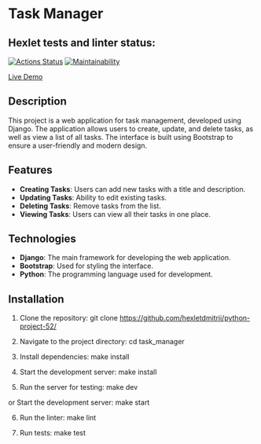 # Task Manager

## Hexlet tests and linter status:
[![Actions Status](https://github.com/hexletdmitrii/python-project-52/actions/workflows/hexlet-check.yml/badge.svg)](https://github.com/hexletdmitrii/python-project-52/actions)
[![Maintainability](https://api.codeclimate.com/v1/badges/9c2840692547e0af1b71/maintainability)](https://codeclimate.com/github/hexletdmitrii/python-project-52/maintainability)

[Live Demo](https://python-project-52-7j3i.onrender.com/)

## Description

This project is a web application for task management, developed using Django. The application allows users to create, update, and delete tasks, as well as view a list of all tasks. The interface is built using Bootstrap to ensure a user-friendly and modern design.

## Features

- **Creating Tasks**: Users can add new tasks with a title and description.
- **Updating Tasks**: Ability to edit existing tasks.
- **Deleting Tasks**: Remove tasks from the list.
- **Viewing Tasks**: Users can view all their tasks in one place.

## Technologies

- **Django**: The main framework for developing the web application.
- **Bootstrap**: Used for styling the interface.
- **Python**: The programming language used for development.

## Installation

1. Clone the repository:
    git clone https://github.com/hexletdmitrii/python-project-52/

2. Navigate to the project directory:
    cd task_manager

3. Install dependencies:
    make install

4. Start the development server:
    make install

5. Run the server for testing:
    make dev

or Start the development server:
    make start

6. Run the linter:
    make lint

7. Run tests:
    make test

